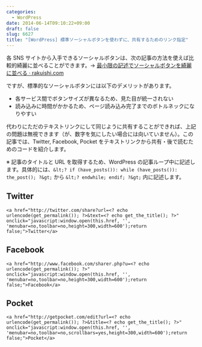 ```yaml
---
categories:
  - WordPress
date: 2014-06-14T09:10:22+09:00
draft: false
slug: 6627
title: "[WordPress] 標準ソーシャルボタンを使わずに、共有するためのリンク指定"
---
```


各 SNS サイトから入手できるソーシャルボタンは、次の記事の方法を使えば比較的綺麗に並べることができます。&rarr; [最小限の記述でソーシャルボタンを綺麗に並べる · rakuishi.com](http://rakuishi.com/archives/6621)

ですが、標準的なソーシャルボタンには以下のデメリットがあります。

* 各サービス間でボタンサイズが異なるため、見た目が統一されない
* 読み込みに時間がかかるため、ページ読み込み完了までのボトルネックになりやすい

代わりにただのテキストリンクにして同じように共有することができれば、上記の問題は無視できます（が、数字を気にしたい場合には向いていません）。この記事では、Twitter, Facebook, Pocket をテキストリンクから共有・後で読むためのコードを紹介します。

※ 記事のタイトルと URL を取得するため、WordPress の記事ループ中に記述します。具体的には、`&lt;? if (have_posts()): while (have_posts()): the_post(); ?&gt;` から `&lt;? endwhile; endif; ?&gt;` 内に記述します。

## Twitter

```
<a href="http://twitter.com/share?url=<? echo urlencode(get_permalink()); ?>&text=<? echo get_the_title(); ?>" onclick="javascript:window.open(this.href, '', 'menubar=no,toolbar=no,height=300,width=600');return false;">Twitter</a>
```

## Facebook

```
<a href="http://www.facebook.com/sharer.php?u=<? echo urlencode(get_permalink()); ?>" onclick="javascript:window.open(this.href, '', 'menubar=no,toolbar=no,height=300,width=600');return false;">Facebook</a>
```

## Pocket

```
<a href="http://getpocket.com/edit?url=<? echo urlencode(get_permalink()); ?>&title=<? echo get_the_title(); ?>" onclick="javascript:window.open(this.href, '', 'menubar=no,toolbar=no,scrollbars=yes,height=300,width=600');return false;">Pocket</a>
```

